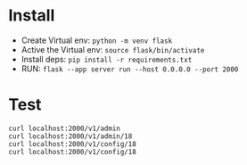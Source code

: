 # Install

- Create Virtual env: `python -m venv flask`
- Active the Virtual env: `source flask/bin/activate`
- Install deps: `pip install -r requirements.txt`
- RUN: `flask --app server run --host 0.0.0.0 --port 2000`

# Test

```shell
curl localhost:2000/v1/admin
curl localhost:2000/v1/admin/18
curl localhost:2000/v1/config/18
curl localhost:2000/v1/config/18
```

